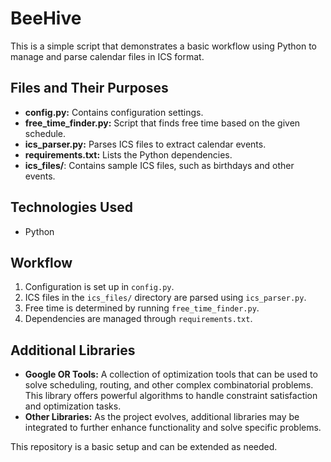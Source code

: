 # BeeHive

This is a simple script that demonstrates a basic workflow using Python to manage and parse calendar files in ICS format.

## Files and Their Purposes

- **config.py:** Contains configuration settings.
- **free_time_finder.py:** Script that finds free time based on the given schedule.
- **ics_parser.py:** Parses ICS files to extract calendar events.
- **requirements.txt:** Lists the Python dependencies.
- **ics_files/**: Contains sample ICS files, such as birthdays and other events.

## Technologies Used

- Python

## Workflow

1. Configuration is set up in `config.py`.
2. ICS files in the `ics_files/` directory are parsed using `ics_parser.py`.
3. Free time is determined by running `free_time_finder.py`.
4. Dependencies are managed through `requirements.txt`.

## Additional Libraries

- **Google OR Tools:** A collection of optimization tools that can be used to solve scheduling, routing, and other complex combinatorial problems. This library offers powerful algorithms to handle constraint satisfaction and optimization tasks.
- **Other Libraries:** As the project evolves, additional libraries may be integrated to further enhance functionality and solve specific problems.

This repository is a basic setup and can be extended as needed.
